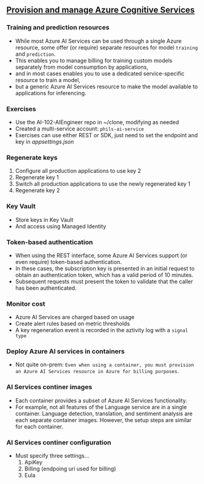 ## [Provision and manage Azure Cognitive Services](https://learn.microsoft.com/en-us/training/paths/provision-manage-azure-cognitive-services/)

### Training and prediction resources
- While most Azure AI Services can be used through a single Azure resource, some offer (or require) separate resources for model `training` and `prediction`.
- This enables you to manage billing for training custom models separately from model consumption by applications,
- and in most cases enables you to use a dedicated service-specific resource to train a model,
- but a generic Azure AI Services resource to make the model available to applications for inferencing.

### Exercises
- Use the AI-102-AIEngineer repo in ~/clone, modifying as needed
- Created a multi-service account: `phils-ai-service`
- Exercises can use either REST or SDK, just need to set the endpoint and key in _appsettings.json_

### Regenerate keys
1. Configure all production applications to use key 2
1. Regenerate key 1
1. Switch all production applications to use the newly regenerated key 1
1. Regenerate key 2

### Key Vault
- Store keys in Key Vault
- And access using Managed Identity

### Token-based authentication
- When using the REST interface, some Azure AI Services support (or even require) token-based authentication.
- In these cases, the subscription key is presented in an initial request to obtain an authentication token, which has a valid period of 10 minutes.
- Subsequent requests must present the token to validate that the caller has been authenticated.

### Monitor cost
- Azure AI Services are charged based on usage
- Create alert rules based on metric thresholds
- A key regeneration event is recorded in the aztivity log with a `signal type`

### Deploy Azure AI services in containers
- Not quite on-prem: `Even when using a container, you must provision an Azure AI Services resource in Azure for billing purposes`.

### AI Services continer images
- Each container provides a subset of Azure AI Services functionality.
- For example, not all features of the Language service are in a single container. Language detection, translation, and sentiment analysis are each separate container images. However, the setup steps are similar for each container.

### AI Services continer configuration
- Must specify three settings...
  1. ApiKey
  1. Billing (endpoing uri used for billing)
  1. Eula

